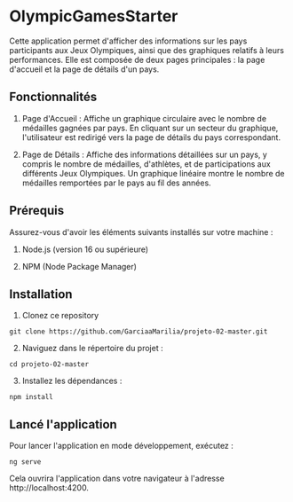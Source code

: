 # OlympicGamesStarter

Cette application permet d'afficher des informations sur les pays participants aux Jeux Olympiques, ainsi que des graphiques relatifs à leurs performances. Elle est composée de deux pages principales : la page d'accueil et la page de détails d'un pays.

## Fonctionnalités

1. Page d'Accueil : Affiche un graphique circulaire avec le nombre de médailles gagnées par pays. En cliquant sur un secteur du graphique, l'utilisateur est redirigé vers la page de détails du pays correspondant.

2. Page de Détails : Affiche des informations détaillées sur un pays, y compris le nombre de médailles, d'athlètes, et de participations aux différents Jeux Olympiques. Un graphique linéaire montre le nombre de médailles remportées par le pays au fil des années.

## Prérequis

Assurez-vous d'avoir les éléments suivants installés sur votre machine :

1. Node.js (version 16 ou supérieure)

2. NPM (Node Package Manager)

## Installation

1. Clonez ce repository

```
git clone https://github.com/GarciaaMarilia/projeto-02-master.git
```

2. Naviguez dans le répertoire du projet :

```
cd projeto-02-master

```

3. Installez les dépendances :

```
npm install

```

## Lancé l'application

Pour lancer l'application en mode développement, exécutez :

```
ng serve

```
Cela ouvrira l'application dans votre navigateur à l'adresse http://localhost:4200.
